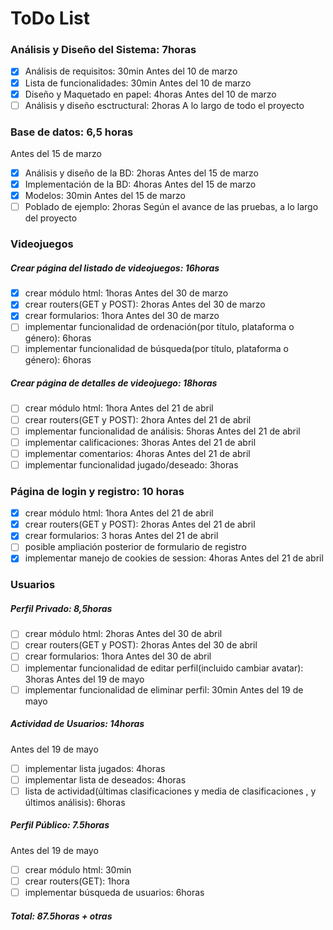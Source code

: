 # ToDo List

### Análisis y Diseño del Sistema: 7horas
* [x] Análisis de requisitos: 30min Antes del 10 de marzo
* [x] Lista de funcionalidades: 30min Antes del 10 de marzo
* [x] Diseño y Maquetado en papel: 4horas Antes del 10 de marzo
* [ ] Análisis y diseño esctructural: 2horas A lo largo de todo el proyecto

### Base de datos: 6,5 horas 
Antes del 15 de marzo
* [x] Análisis y diseño de la BD: 2horas Antes del 15 de marzo
* [x] Implementación de la BD: 4horas Antes del 15 de marzo
* [x] Modelos:  30min Antes del 15 de marzo
* [ ] Poblado de ejemplo: 2horas Según el avance de las pruebas, a lo largo del proyecto

### Videojuegos
##### Crear página del listado de videojuegos: 16horas

* [x] crear módulo html: 1horas  Antes del 30 de marzo
* [x] crear routers(GET y POST): 2horas  Antes del 30 de marzo
* [x] crear formularios: 1hora Antes del 30 de marzo
* [ ] implementar funcionalidad de ordenación(por título, plataforma o género): 6horas
* [ ] implementar funcionalidad de búsqueda(por título, plataforma o género): 6horas

##### Crear página de detalles de videojuego: 18horas

* [ ] crear módulo html: 1hora Antes del 21 de abril
* [ ] crear routers(GET y POST): 2hora Antes del 21 de abril
* [ ] implementar funcionalidad de análisis: 5horas Antes del 21 de abril
* [ ] implementar calificaciones: 3horas Antes del 21 de abril
* [ ] implementar comentarios: 4horas Antes del 21 de abril
* [ ] implementar funcionalidad jugado/deseado: 3horas

### Página de login y registro: 10 horas

* [x] crear módulo html: 1hora Antes del 21 de abril
* [x] crear routers(GET y POST): 2horas Antes del 21 de abril
* [x] crear formularios: 3 horas Antes del 21 de abril
* [ ] posible ampliación posterior de formulario de registro
* [x] implementar manejo de cookies de session: 4horas Antes del 21 de abril

### Usuarios
##### Perfil Privado: 8,5horas
* [ ] crear módulo html: 2horas Antes del 30 de abril
* [ ] crear routers(GET y POST): 2horas Antes del 30 de abril
* [ ] crear formularios: 1hora Antes del 30 de abril
* [ ] implementar funcionalidad de editar perfil(incluido cambiar avatar): 3horas Antes del 19 de mayo
* [ ] implementar funcionalidad de eliminar perfil: 30min Antes del 19 de mayo

##### Actividad de Usuarios: 14horas

Antes del 19 de mayo
* [ ] implementar lista jugados: 4horas 
* [ ] implementar lista de deseados: 4horas
* [ ] lista de actividad(últimas clasificaciones y media de clasificaciones , y últimos análisis): 6horas

##### Perfil Público: 7.5horas
Antes del 19 de mayo
* [ ] crear módulo html: 30min
* [ ] crear routers(GET): 1hora
* [ ] implementar búsqueda de usuarios: 6horas

##### Total: 87.5horas + otras

